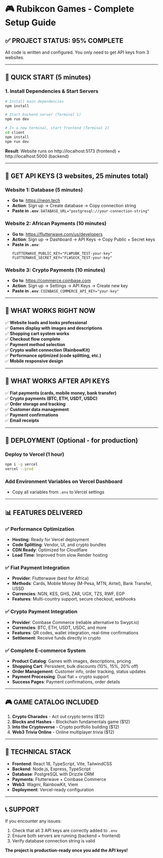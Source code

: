 # 🎮 Rubikcon Games - Complete Setup Guide

## ✅ PROJECT STATUS: 95% COMPLETE

All code is written and configured. You only need to get API keys from 3 websites.

---

## 🚀 QUICK START (5 minutes)

### 1. Install Dependencies & Start Servers

```bash
# Install main dependencies
npm install

# Start backend server (Terminal 1)
npm run dev

# In a new terminal, start frontend (Terminal 2)
cd client
npm install
npm run dev
```

**Result**: Website runs on http://localhost:5173 (frontend) + http://localhost:5000 (backend)

---

## 🔑 GET API KEYS (3 websites, 25 minutes total)

### Website 1: Database (5 minutes)
- **Go to**: https://neon.tech
- **Action**: Sign up → Create database → Copy connection string
- **Paste in `.env`**: `DATABASE_URL="postgresql://your-connection-string"`

### Website 2: African Payments (10 minutes)  
- **Go to**: https://flutterwave.com/us/developers
- **Action**: Sign up → Dashboard → API Keys → Copy Public + Secret keys
- **Paste in `.env`**: 
  ```
  FLUTTERWAVE_PUBLIC_KEY="FLWPUBK_TEST-your-key"
  FLUTTERWAVE_SECRET_KEY="FLWSECK_TEST-your-key"
  ```

### Website 3: Crypto Payments (10 minutes)
- **Go to**: https://commerce.coinbase.com  
- **Action**: Sign up → Settings → API Keys → Create new key
- **Paste in `.env`**: `COINBASE_COMMERCE_API_KEY="your-key"`

---

## 🎯 WHAT WORKS RIGHT NOW

✅ **Website loads and looks professional**  
✅ **Games display with images and descriptions**  
✅ **Shopping cart system works**  
✅ **Checkout flow complete**  
✅ **Payment method selection**  
✅ **Crypto wallet connection (RainbowKit)**  
✅ **Performance optimized (code splitting, etc.)**  
✅ **Mobile responsive design**  

---

## 🎯 WHAT WORKS AFTER API KEYS

✅ **Fiat payments (cards, mobile money, bank transfer)**  
✅ **Crypto payments (BTC, ETH, USDT, USDC)**  
✅ **Order storage and tracking**  
✅ **Customer data management**  
✅ **Payment confirmations**  
✅ **Email receipts**  

---

## 🚀 DEPLOYMENT (Optional - for production)

### Deploy to Vercel (1 hour)
```bash
npm i -g vercel
vercel --prod
```

### Add Environment Variables on Vercel Dashboard
- Copy all variables from `.env` to Vercel settings

---

## 📊 FEATURES DELIVERED

### ✅ Performance Optimization
- **Hosting**: Ready for Vercel deployment
- **Code Splitting**: Vendor, UI, and crypto bundles
- **CDN Ready**: Optimized for Cloudflare
- **Load Time**: Improved from slow Render hosting

### ✅ Fiat Payment Integration  
- **Provider**: Flutterwave (best for Africa)
- **Methods**: Cards, Mobile Money (M-Pesa, MTN, Airtel), Bank Transfer, USSD
- **Currencies**: NGN, KES, GHS, ZAR, UGX, TZS, RWF, EGP
- **Features**: Multi-country support, secure checkout, webhooks

### ✅ Crypto Payment Integration
- **Provider**: Coinbase Commerce (reliable alternative to Swypt.io)
- **Currencies**: BTC, ETH, USDT, USDC, and more
- **Features**: QR codes, wallet integration, real-time confirmations
- **Settlement**: Receive funds directly in crypto

### ✅ Complete E-commerce System
- **Product Catalog**: Games with images, descriptions, pricing
- **Shopping Cart**: Persistent, bulk discounts (10%, 15%, 20% off)
- **Order Management**: Customer info, order tracking, status updates
- **Payment Processing**: Dual fiat + crypto support
- **Success Pages**: Payment confirmations, order details

---

## 🎮 GAME CATALOG INCLUDED

1. **Crypto Charades** - Act out crypto terms ($12)
2. **Blocks and Hashes** - Blockchain fundamentals game ($12)  
3. **Into the Cryptoverse** - Crypto portfolio building ($12)
4. **Web3 Trivia Online** - Online multiplayer trivia ($12)

---

## 🔧 TECHNICAL STACK

- **Frontend**: React 18, TypeScript, Vite, TailwindCSS
- **Backend**: Node.js, Express, TypeScript  
- **Database**: PostgreSQL with Drizzle ORM
- **Payments**: Flutterwave + Coinbase Commerce
- **Web3**: Wagmi, RainbowKit, Viem
- **Deployment**: Vercel-ready configuration

---

## 📞 SUPPORT

If you encounter any issues:
1. Check that all 3 API keys are correctly added to `.env`
2. Ensure both servers are running (backend + frontend)
3. Verify database connection string is valid

**The project is production-ready once you add the API keys!**